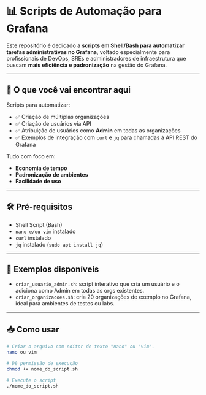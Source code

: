 # 📊 Scripts de Automação para Grafana

Este repositório é dedicado a **scripts em Shell/Bash para automatizar tarefas administrativas no Grafana**, voltado especialmente para profissionais de DevOps, SREs e administradores de infraestrutura que buscam **mais eficiência e padronização** na gestão do Grafana.

---

## 🚀 O que você vai encontrar aqui

Scripts para automatizar:

- ✅ Criação de múltiplas organizações
- ✅ Criação de usuários via API
- ✅ Atribuição de usuários como **Admin** em todas as organizações
- ✅ Exemplos de integração com `curl` e `jq` para chamadas à API REST do Grafana

Tudo com foco em:

- **Economia de tempo**
- **Padronização de ambientes**
- **Facilidade de uso**

---

## 🛠️ Pré-requisitos

- Shell Script (Bash)
- `nano e/ou vim` instalado
- `curl` instalado
- `jq` instalado (`sudo apt install jq`)

---

## 📎 Exemplos disponíveis

- `criar_usuario_admin.sh`: script interativo que cria um usuário e o adiciona como Admin em todas as orgs existentes.
- `criar_organizacoes.sh`: cria 20 organizações de exemplo no Grafana, ideal para ambientes de testes ou labs.

---

## 📥 Como usar

```bash
# Criar o arquivo com editor de texto "nano" ou "vim".
nano ou vim

# Dê permissão de execução
chmod +x nome_do_script.sh

# Execute o script
./nome_do_script.sh
